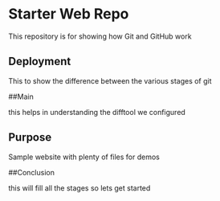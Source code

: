 # Starter Web Repo

This repository is for showing how Git and GitHub work

## Deployment 
This to show the difference between the various stages of git

##Main

this helps in understanding the difftool we configured

## Purpose

Sample website with plenty of files for demos

##Conclusion 

this will fill all the stages so lets get started